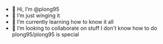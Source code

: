 - 👋 Hi, I’m @plong95
- 👀 I’m just winging it
- 🌱 I’m currently learning how to know it all
- 💞️ I’m looking to collaborate on stuff I don't 
know how to do 
plong95/plong95 is special
